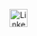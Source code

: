 <p align="center">
  <a href="https://github.com/AidynKadyr">
</p>
  
<!-- Social icons section -->
<p align="center">
  <a href="https://www.linkedin.com/in/aidynkadyr/"><img width="32px" alt="LinkedIn" title="LinkedIn" src="[https://i.imgur.com/qiXu7b2.png](https://www.iconfinder.com/icons/350988/linkedin_logo_icon)"/></a>
  &#8287;&#8287;&#8287;&#8287;&#8287;
</p>
